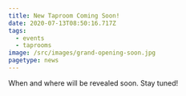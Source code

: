 ```yaml
---
title: New Taproom Coming Soon!
date: 2020-07-13T08:50:16.717Z
tags:
  - events
  - taprooms
image: /src/images/grand-opening-soon.jpg
pagetype: news
---
```

When and where will be revealed soon. Stay tuned!